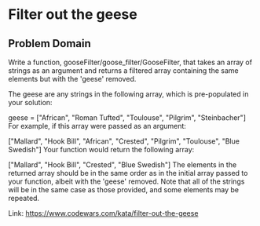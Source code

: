 # Filter out the geese

## Problem Domain

Write a function, gooseFilter/goose_filter/GooseFilter, that takes an array of strings as an argument and returns a filtered array containing the same elements but with the 'geese' removed.

The geese are any strings in the following array, which is pre-populated in your solution:

geese = ["African", "Roman Tufted", "Toulouse", "Pilgrim", "Steinbacher"]
For example, if this array were passed as an argument:

["Mallard", "Hook Bill", "African", "Crested", "Pilgrim", "Toulouse", "Blue Swedish"]
Your function would return the following array:

["Mallard", "Hook Bill", "Crested", "Blue Swedish"]
The elements in the returned array should be in the same order as in the initial array passed to your function, albeit with the 'geese' removed. Note that all of the strings will be in the same case as those provided, and some elements may be repeated.

Link: https://www.codewars.com/kata/filter-out-the-geese